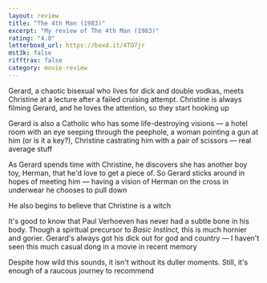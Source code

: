 ```yaml
---
layout: review
title: "The 4th Man (1983)"
excerpt: "My review of The 4th Man (1983)"
rating: "4.0"
letterboxd_url: https://boxd.it/4TO7jr
mst3k: false
rifftrax: false
category: movie-review
---
```


Gerard, a chaotic bisexual who lives for dick and double vodkas, meets Christine at a lecture after a failed cruising attempt. Christine is always filming Gerard, and he loves the attention, so they start hooking up

Gerard is also a Catholic who has some life-destroying visions — a hotel room with an eye seeping through the peephole, a woman pointing a gun at him (or is it a key?), Christine castrating him with a pair of scissors — real average stuff

As Gerard spends time with Christine, he discovers she has another boy toy, Herman, that he'd love to get a piece of. So Gerard sticks around in hopes of meeting him — having a vision of Herman on the cross in underwear he chooses to pull down

He also begins to believe that Christine is a witch

It's good to know that Paul Verhoeven has never had a subtle bone in his body. Though a spiritual precursor to <i>Basic Instinct,</i> this is much hornier and gorier. Gerard's always got his dick out for god and country — I haven't seen this much casual dong in a movie in recent memory

Despite how wild this sounds, it isn't without its duller moments. Still, it's enough of a raucous journey to recommend
